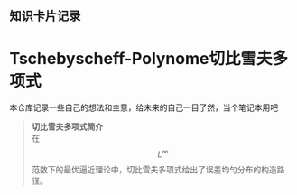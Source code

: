 ## 知识卡片记录

# Tschebyscheff-Polynome切比雪夫多项式

本仓库记录一些自己的想法和主意，给未来的自己一目了然，当个笔记本用吧

> **切比雪夫多项式简介**  
> 在 $$L^\infty$$ 范数下的最优逼近理论中，切比雪夫多项式给出了误差均匀分布的构造路径。

